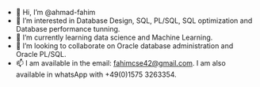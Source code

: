 - 👋 Hi, I’m @ahmad-fahim
- 👀 I’m interested in Database Design, SQL, PL/SQL, SQL optimization and Database performance tunning.
- 🌱 I’m currently learning data science and Machine Learning.
- 💞️ I’m looking to collaborate on Oracle database administration and Oracle PL/SQL.
- 📫 I am available in the email: fahimcse42@gmail.com. I am also available in whatsApp with +49(0)1575 3263354.  

<!---
ahmad-fahim/ahmad-fahim is a ✨ special ✨ repository because its `README.md` (this file) appears on your GitHub profile.
You can click the Preview link to take a look at your changes.
--->
